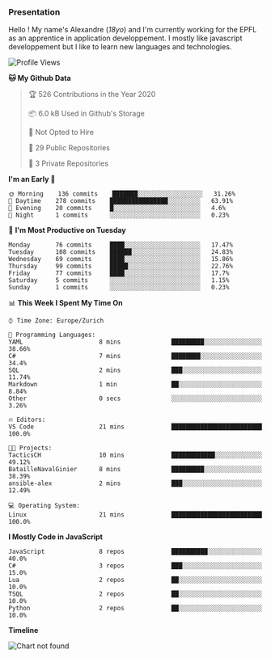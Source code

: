 ### Presentation

Hello ! My name's Alexandre (_18yo_) and I'm currently working for the EPFL as an apprentice in application developpement. I mostly like javascript developpement but I like to learn new languages and technologies.

<!--START_SECTION:waka-->
![Profile Views](http://img.shields.io/badge/Profile%20Views-103-blue)

**🐱 My Github Data** 

> 🏆 526 Contributions in the Year 2020
 > 
> 📦 6.0 kB Used in Github's Storage 
 > 
> 🚫 Not Opted to Hire
 > 
> 📜 29 Public Repositories 
 > 
> 🔑 3 Private Repositories  
 > 
**I'm an Early 🐤** 

```text
🌞 Morning    136 commits    ███████░░░░░░░░░░░░░░░░░░   31.26% 
🌆 Daytime    278 commits    ████████████████░░░░░░░░░   63.91% 
🌃 Evening    20 commits     █░░░░░░░░░░░░░░░░░░░░░░░░   4.6% 
🌙 Night      1 commits      ░░░░░░░░░░░░░░░░░░░░░░░░░   0.23%

```
📅 **I'm Most Productive on Tuesday** 

```text
Monday       76 commits     ████░░░░░░░░░░░░░░░░░░░░░   17.47% 
Tuesday      108 commits    ██████░░░░░░░░░░░░░░░░░░░   24.83% 
Wednesday    69 commits     ████░░░░░░░░░░░░░░░░░░░░░   15.86% 
Thursday     99 commits     █████░░░░░░░░░░░░░░░░░░░░   22.76% 
Friday       77 commits     ████░░░░░░░░░░░░░░░░░░░░░   17.7% 
Saturday     5 commits      ░░░░░░░░░░░░░░░░░░░░░░░░░   1.15% 
Sunday       1 commits      ░░░░░░░░░░░░░░░░░░░░░░░░░   0.23%

```


📊 **This Week I Spent My Time On** 

```text
⌚︎ Time Zone: Europe/Zurich

💬 Programming Languages: 
YAML                     8 mins              █████████░░░░░░░░░░░░░░░░   38.66% 
C#                       7 mins              ████████░░░░░░░░░░░░░░░░░   34.4% 
SQL                      2 mins              ███░░░░░░░░░░░░░░░░░░░░░░   11.74% 
Markdown                 1 min               ██░░░░░░░░░░░░░░░░░░░░░░░   8.84% 
Other                    0 secs              ░░░░░░░░░░░░░░░░░░░░░░░░░   3.26%

🔥 Editors: 
VS Code                  21 mins             █████████████████████████   100.0%

🐱‍💻 Projects: 
TacticsCH                10 mins             ████████████░░░░░░░░░░░░░   49.12% 
BatailleNavalGinier      8 mins              █████████░░░░░░░░░░░░░░░░   38.39% 
ansible-alex             2 mins              ███░░░░░░░░░░░░░░░░░░░░░░   12.49%

💻 Operating System: 
Linux                    21 mins             █████████████████████████   100.0%

```

**I Mostly Code in JavaScript** 

```text
JavaScript               8 repos             ██████████░░░░░░░░░░░░░░░   40.0% 
C#                       3 repos             ███░░░░░░░░░░░░░░░░░░░░░░   15.0% 
Lua                      2 repos             ██░░░░░░░░░░░░░░░░░░░░░░░   10.0% 
TSQL                     2 repos             ██░░░░░░░░░░░░░░░░░░░░░░░   10.0% 
Python                   2 repos             ██░░░░░░░░░░░░░░░░░░░░░░░   10.0%

```


**Timeline**

![Chart not found](https://raw.githubusercontent.com/TacticsCH/TacticsCH/master/charts/bar_graph.png) 


<!--END_SECTION:waka-->
